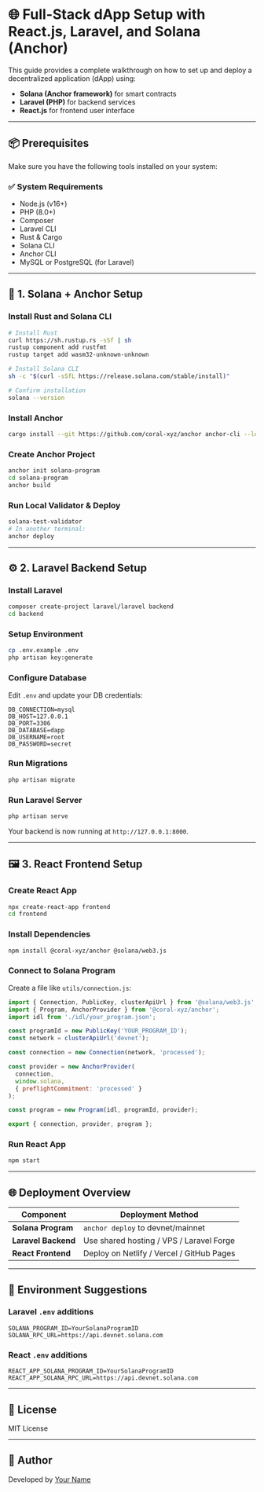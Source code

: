 # 🌐 Full-Stack dApp Setup with React.js, Laravel, and Solana (Anchor)

This guide provides a complete walkthrough on how to set up and deploy a decentralized application (dApp) using:

- **Solana (Anchor framework)** for smart contracts
- **Laravel (PHP)** for backend services
- **React.js** for frontend user interface

---

## 📦 Prerequisites

Make sure you have the following tools installed on your system:

### ✅ System Requirements

- Node.js (v16+)
- PHP (8.0+)
- Composer
- Laravel CLI
- Rust & Cargo
- Solana CLI
- Anchor CLI
- MySQL or PostgreSQL (for Laravel)

---

## 🧱 1. Solana + Anchor Setup

### Install Rust and Solana CLI

```bash
# Install Rust
curl https://sh.rustup.rs -sSf | sh
rustup component add rustfmt
rustup target add wasm32-unknown-unknown

# Install Solana CLI
sh -c "$(curl -sSfL https://release.solana.com/stable/install)"

# Confirm installation
solana --version
```

### Install Anchor

```bash
cargo install --git https://github.com/coral-xyz/anchor anchor-cli --locked
```

### Create Anchor Project

```bash
anchor init solana-program
cd solana-program
anchor build
```

### Run Local Validator & Deploy

```bash
solana-test-validator
# In another terminal:
anchor deploy
```

---

## ⚙️ 2. Laravel Backend Setup

### Install Laravel

```bash
composer create-project laravel/laravel backend
cd backend
```

### Setup Environment

```bash
cp .env.example .env
php artisan key:generate
```

### Configure Database

Edit `.env` and update your DB credentials:

```
DB_CONNECTION=mysql
DB_HOST=127.0.0.1
DB_PORT=3306
DB_DATABASE=dapp
DB_USERNAME=root
DB_PASSWORD=secret
```

### Run Migrations

```bash
php artisan migrate
```

### Run Laravel Server

```bash
php artisan serve
```

Your backend is now running at `http://127.0.0.1:8000`.

---

## 🖼️ 3. React Frontend Setup

### Create React App

```bash
npx create-react-app frontend
cd frontend
```

### Install Dependencies

```bash
npm install @coral-xyz/anchor @solana/web3.js
```

### Connect to Solana Program

Create a file like `utils/connection.js`:

```js
import { Connection, PublicKey, clusterApiUrl } from '@solana/web3.js';
import { Program, AnchorProvider } from '@coral-xyz/anchor';
import idl from './idl/your_program.json';

const programId = new PublicKey('YOUR_PROGRAM_ID');
const network = clusterApiUrl('devnet');

const connection = new Connection(network, 'processed');

const provider = new AnchorProvider(
  connection,
  window.solana,
  { preflightCommitment: 'processed' }
);

const program = new Program(idl, programId, provider);

export { connection, provider, program };
```

### Run React App

```bash
npm start
```

---

## 🌐 Deployment Overview

| Component | Deployment Method |
|----------|------------------|
| **Solana Program** | `anchor deploy` to devnet/mainnet |
| **Laravel Backend** | Use shared hosting / VPS / Laravel Forge |
| **React Frontend** | Deploy on Netlify / Vercel / GitHub Pages |

---

## 🔐 Environment Suggestions

### Laravel `.env` additions

```
SOLANA_PROGRAM_ID=YourSolanaProgramID
SOLANA_RPC_URL=https://api.devnet.solana.com
```

### React `.env` additions

```
REACT_APP_SOLANA_PROGRAM_ID=YourSolanaProgramID
REACT_APP_SOLANA_RPC_URL=https://api.devnet.solana.com
```

---

## 📄 License

MIT License

---

## 🙋 Author

Developed by [Your Name](https://github.com/your-username)
